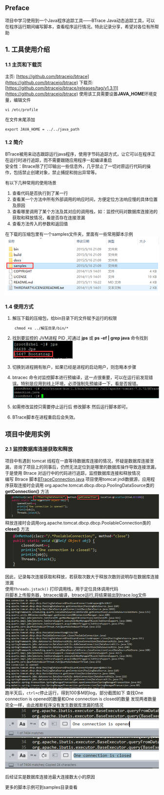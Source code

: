 ## Preface
项目中学习使用到一个Java程序追踪工具——BTrace Java动态追踪工具，可以在程序运行期间编写脚本，查看程序运行情况。特此记录分享，希望对各位有所帮助

## 1. 工具使用介绍
### 1.1 主页和下载页
主页:  [https://github.com/btraceio/btrace](https://github.com/btraceio/btrace)
下载页: [https://github.com/btraceio/btrace/releases/tag/v1.3.11](https://github.com/btraceio/btrace)
使用该工具需要设置**JAVA_HOME**环境变量，编辑文件

    vi /etc/profile

在文件末尾添加

    export JAVA_HOME = ../../java_path
    
### 1.2 简介
BTrace被用来动态跟踪运行java程序，使用字节码追踪方式，让它可以在程序正在运行时进行追踪，而不需要跟随应用程序一起编译重启  
安全性：Btrace除了打印输出一些信息外，几乎禁止了一切对原运行代码的操作，包括禁止创建对象，禁止捕捉和抛出异常等。

有以下几种常用的使用场景
1. 查看代码是否执行到了某一行
2. 查看某一个方法中所有外部调用的响应时间，方便定位方法响应慢的具体位置及原因
3. 查看哪里调用了某个方法及其对应的调用栈，如：监控代码对数据库连接池的获取和释放情况，看是否存在连接泄漏
4. 查看方法传入的参数和返回值

在下载的压缩包里有一个samples文件夹，里面有一些常用脚本示例
![samples][1]

### 1.4 使用方式

1. 解压下载的压缩包，给bin目录下的文件赋予运行的权限  

	    chmod +x ../解压目录/bin/*

2. 找到要监控的 JVM进程 PID ,可通过 **jps** 或 **ps -ef | grep java** 命令找到
![jps][2]
3. 切换到进程拥有账户，如果已经是进程的启动用户，则忽略本步骤

4. btracec 命令对监控脚本进行预编译，这一点很重要，可以在运行前发现错误。特别是应用到线上环境，必须强制先预编译一下，看是否报错。
![btracec][3]
5. 如需修改监控只需要停止运行后 修改脚本 然后运行脚本即可。

7. BTrace脚本在进程重启后会失效。

## 项目中使用实例
### 2.1 监控数据库连接获取和释放

项目中有遇到 tomcat 线程在一直等待数据库连接的情况，怀疑是数据库连接泄漏，咨询了项目上的同事后，仍然无法定位到是哪里的数据库操作导致连接泄漏，于是使用 Btrace 对运行中的代码进行追踪，监控数据库连接和释放情况  
编写 Btrace 脚本[BTraceConnection.java](https://github.com/HuangZhiAn/MyBlog/raw/master/resource/images/btrace/BTraceConnection.java)
项目使用tomcat jndi数据源，应用程序获取连接时会调用  org.apache.tomcat.dbcp.dbcp.PoolingDataSource类的**getConnection()** 方法
![getConnection][4]
释放连接时会调用org.apache.tomcat.dbcp.dbcp.PoolableConnection类的**close()** 方法
![close][5]

因此，记录每次连接获取和释放，若获取次数大于释放次数则说明存在数据库连接泄漏  
使用`Threads.jstack()` 打印调用栈，用于定位具体调用代码  
将脚本上传服务器，btracec编译，btrace运行,将结果输出到trace.log文件
![log][6]
跑半天后，`ctrl+c`停止运行，得到100多M的log，部分截图如下
查找One connection is opened的数量和One connection is closed的数量
发现两者数量完全一样，由此推断程序没有发生数据库泄漏的情况
![connection_open.png][7]
![connection_close.png][8]

后经证实是数据库连接池最大连接数太小的原因  

更多的脚本示例可到samples目录查看

[1]:https://github.com/HuangZhiAn/MyBlog/raw/master/resource/images/btrace/samples.png
[2]:https://github.com/HuangZhiAn/MyBlog/raw/master/resource/images/btrace/jps.png
[3]:https://github.com/HuangZhiAn/MyBlog/raw/master/resource/images/btrace/btracec.png
[4]:https://github.com/HuangZhiAn/MyBlog/raw/master/resource/images/btrace/getConnection.png
[5]:https://github.com/HuangZhiAn/MyBlog/raw/master/resource/images/btrace/close.png "close.png"
[6]:https://github.com/HuangZhiAn/MyBlog/raw/master/resource/images/btrace/log.png
[7]:https://github.com/HuangZhiAn/MyBlog/raw/master/resource/images/btrace/connection_open.png "connection_open.png"
[8]:https://github.com/HuangZhiAn/MyBlog/raw/master/resource/images/btrace/connection_close.png "connection_close.png"

<!--stackedit_data:
eyJoaXN0b3J5IjpbLTEzNjQxMDUwODFdfQ==
-->